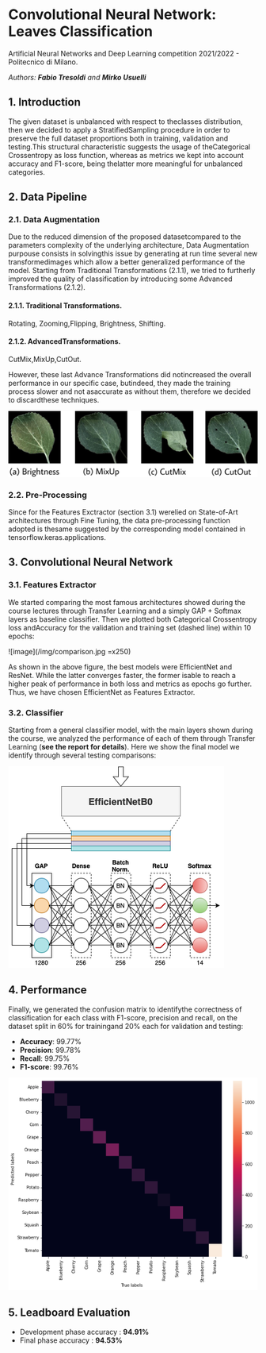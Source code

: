 # Convolutional Neural Network: Leaves Classification
Artificial Neural Networks and Deep Learning competition 2021/2022 - Politecnico di Milano.

*Authors: **Fabio Tresoldi** and **Mirko Usuelli***

## 1. Introduction
The  given  dataset  is  unbalanced  with  respect  to  theclasses  distribution,  then  we  decided  to  apply  a  StratifiedSampling  procedure  in  order  to  preserve  the  full  dataset proportions both in training, validation and testing.This  structural  characteristic  suggests  the  usage  of  theCategorical Crossentropy as loss function, whereas as metrics we kept into account accuracy and F1-score, being thelatter more meaningful for unbalanced categories.

## 2. Data Pipeline
### 2.1.  Data  Augmentation
Due  to  the  reduced  dimension  of  the  proposed  datasetcompared to the parameters complexity of the underlying architecture, Data Augmentation purpouse consists in solvingthis issue by generating at run time several new transformedimages which allow a better generalized performance of the model.
Starting  from  Traditional  Transformations  (2.1.1),  we  tried to furtherly improved the quality of classification by introducing some Advanced Transformations (2.1.2).

#### 2.1.1.  Traditional  Transformations.
Rotating,  Zooming,Flipping, Brightness, Shifting.

#### 2.1.2.  AdvancedTransformations.
CutMix,MixUp,CutOut.

However,  these  last  Advance  Transformations  did  notincreased  the  overall  performance  in  our  specific  case,  butindeed,  they  made  the  training  process  slower  and  not  asaccurate  as  without  them,  therefore  we  decided  to  discardthese techniques.

![image](/img/leaves.jpg)

### 2.2.  Pre-Processing
Since   for   the   Features   Exctractor   (section   3.1)   werelied   on   State-of-Art   architectures   through   Fine   Tuning,   the   data   pre-processing   function   adopted   is   thesame  suggested  by  the  corresponding  model  contained  in tensorflow.keras.applications.


## 3.  Convolutional  Neural  Network
### 3.1.  Features  Extractor
We  started  comparing  the  most  famous  architectures showed during the course lectures through Transfer Learning and  a  simply  GAP  +  Softmax  layers  as  baseline  classifier. Then  we  plotted  both  Categorical  Crossentropy  loss  andAccuracy  for  the  validation  and  training  set  (dashed line) within 10 epochs:

![image](/img/comparison.jpg =x250)

As shown in the above figure, the best models were EfficientNet and ResNet. While the latter converges faster, the former isable  to  reach  a  higher  peak  of  performance  in  both  loss and  metrics  as  epochs  go  further.  Thus,  we  have  chosen EfficientNet as Features Extractor.


### 3.2. Classifier
Starting  from a  general  classifier  model,  with the  main layers  shown  during  the  course,  we  analyzed  the  performance of each of them through Transfer Learning (**see the report for details**).
Here we show the final model we identify through several testing comparisons:

![image](/img/final.png)

## 4. Performance
Finally,  we  generated  the  confusion  matrix  to  identifythe correctness of classification for each class with F1-score, precision and recall, on the dataset split in 60% for trainingand 20% each for validation and testing:
- **Accuracy**: 99.77%
- **Precision**: 99.78%
- **Recall**: 99.75%
- **F1-score**: 99.76%

![image](/img/confusion_matrix.png)

## 5. Leadboard Evaluation
- Development phase accuracy : **94.91%**
- Final phase accuracy : **94.53%**
